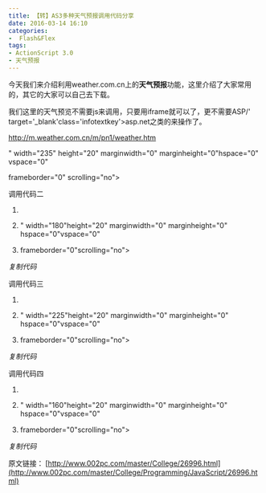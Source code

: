 ```yaml
---
title: 【转】AS3多种天气预报调用代码分享
date: 2016-03-14 16:10
categories:
-  Flash&Flex
tags:
- ActionScript 3.0
- 天气预报
---
```

<!-- more -->
<div id="sina_keyword_ad_area2" class="articalContent   newfont_family">


<span>今天我们来介绍利用weather.com.cn上的</span>**<span>天气预报</span>**<span>功能，这里介绍了大家常用的，其它的大家可以自己去下载。</span>  

<span>我们这里的天气预览不需要js来调用，只要用iframe就可以了，更不需要ASP/' target='_blank'class='infotextkey'>asp.net之类的来操作了。</span>  


http://m.weather.com.cn/m/pn1/weather.htm  

" width="235" height="20" marginwidth="0" marginheight="0"hspace="0" vspace="0"  

frameborder="0" scrolling="no">


<span>调用代码二</span>  


<div>
<div>

1.  <span> </span>  


2.  " width="180"height="20" marginwidth="0" marginheight="0" hspace="0"vspace="0"<span style="font-family: Consolas"><span> </span>  


    </span>
3.  frameborder="0"scrolling="no">


*复制代码*

  

<span>调用代码三</span>  


<div>
<div>

1.  <span> </span>  


2.  " width="225"height="20" marginwidth="0" marginheight="0" hspace="0"vspace="0"<span style="font-family: Consolas"><span> </span>  


    </span>
3.  frameborder="0"scrolling="no">


*复制代码*

  

<span>调用代码四</span>  


<div>
<div>

1.  <span> </span>  


2.  " width="160"height="20" marginwidth="0" marginheight="0" hspace="0"vspace="0"<span style="font-family: Consolas"><span> </span>  


    </span>
3.  frameborder="0"scrolling="no">


*复制代码*

  


<span>原文链接：<span><span style="font-family: Tahoma"> </span></span></span>[http://www.002pc.com/master/College/26996.html](http://www.002pc.com/master/College/Programming/JavaScript/26996.html)


</div></div></div></div></div></div></div>